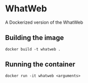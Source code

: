# WhatWeb

A Dockerized version of the WhatWeb

## Building the image

```docker build -t whatweb .```

## Running the container

```docker run -it whatweb <arguments>```
